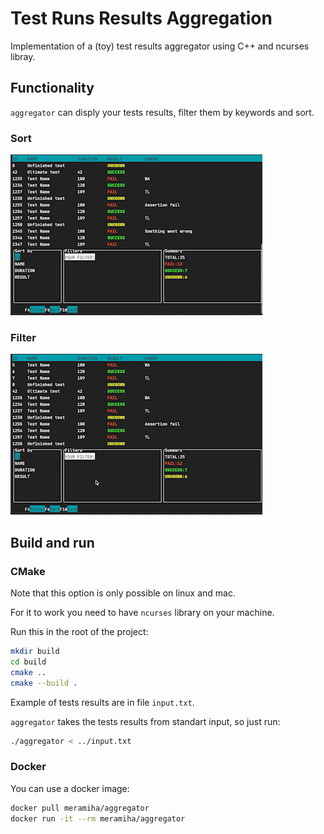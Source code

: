 # Test Runs Results Aggregation

Implementation of a (toy) test results aggregator using C++ and ncurses libray. 

## Functionality
`aggregator` can disply your tests results, filter them by keywords and sort.

### Sort
![](sort.gif)
### Filter
![](filter.gif)

## Build and run
### CMake

Note that this option is only possible on linux and mac.

For it to work you need to have `ncurses` library on your machine.

Run this in the root of the project:

```sh
mkdir build
cd build
cmake ..
cmake --build .
```

Example of tests results are in file `input.txt`.

`aggregator` takes the tests results from standart input, so just run:

```sh
./aggregator < ../input.txt
```

### Docker

You can use a docker image:

```sh
docker pull meramiha/aggregator
docker run -it --rm meramiha/aggregator
```

